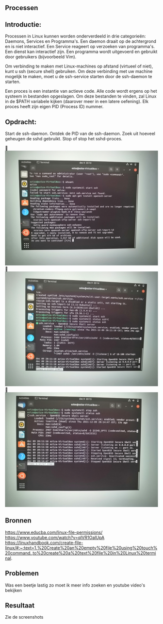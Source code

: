 ## Processen

## Introductie:
Processen in Linux kunnen worden onderverdeeld in drie categorieën: Daemons, Services en Programma's. Een daemon draait op de achtergrond en is niet interactief. Een Service reageert op verzoeken van programma's. Een dienst kan interactief zijn. Een programma wordt uitgevoerd en gebruikt door gebruikers (bijvoorbeeld Vim).

Om verbinding te maken met Linux-machines op afstand (virtueel of niet), kunt u ssh (secure shell) gebruiken. Om deze verbinding met uw machine mogelijk te maken, moet u de ssh-service starten door de ssh-daemon te starten.

Een proces is een instantie van actieve code. Alle code wordt ergens op het systeem in bestanden opgeslagen. Om deze bestanden te vinden, zal Linux in de $PATH variabele kijken (daarover meer in een latere oefening). Elk proces heeft zijn eigen PID (Process ID) nummer.

## Opdracht:
Start de ssh-daemon.
Ontdek de PID van de ssh-daemon.
Zoek uit hoeveel geheugen de sshd gebruikt.
Stop of stop het sshd-proces.


	![screenshot1]( https://github.com/techgrounds/cloud-6-repo-AzizaAdam/blob/main/00_includes/Lnx07/IMG_20211209_201057.jpg)
	![screenshot2]( https://github.com/techgrounds/cloud-6-repo-AzizaAdam/blob/main/00_includes/Lnx07/IMG_20211209_201402.jpg)
	![screenshot3]( https://github.com/techgrounds/cloud-6-repo-AzizaAdam/blob/main/00_includes/Lnx07/IMG_20211209_201515.jpg)


## Bronnen
https://www.educba.com/linux-file-permissions/
https://www.youtube.com/watch?v=qIVR1OaIUpA
https://linuxhandbook.com/create-file-linux/#:~:text=1.%20Create%20an%20empty%20file%20using%20touch%20command.,to%20create%20a%20text%20file%20in%20Linux%20terminal.

## Problemen
Was een beetje lastig zo moet ik meer info zoeken en youtube video's bekijken

## Resultaat
Zie de screenshots


